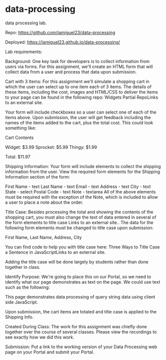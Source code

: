 # data-processing

data processing lab.

Repo:
<https://github.com/jamiguel23/data-processing>

Deployed:
<https://jamiguel23.github.io/data-processing/>

Lab requirements:

Background: One key task for developers is to collect information from users via forms. For this assignment, we'll create an HTML form that will collect data from a user and process that data upon submission.

Cart with 3 Items:  For this assignment we'll simulate a shopping cart in which the user can select up to one item each of 3 items.  The details of these items, including the cost, images and HTML/CSS to deliver the items to your page can be found in the following repo: Widgets Partial RepoLinks to an external site.

Your form will include checkboxes so a user can select one of each of the items above. Upon submission, the user will get feedback including the names of the items added to the cart, plus the total cost.  This could look something like:

Cart Contents

Widget: $3.99
Sprocket: $5.99
Thingy: $1.99

Total: $11.97

Shipping Information: Your form will include elements to collect the shipping information from the user.  View the required form elements for the Shipping Information section of the form:

First Name - text
Last Name - text
Email - text
Address - text
City - text
State - select
Postal Code -  text
Note - textarea
All of the above elements must be required with the exception of the Note, which is included to allow a user to place a note about the order.

Title Case: Besides processing the total and showing the contents of the shopping cart, you must also change the text of data entered in several of the form elements to title case Links to an external site..  The data for the following form elements must be changed to title case upon submission:

First Name, Last Name, Address, City

You can find code to help you with title case here: Three Ways to Title Case a Sentence in JavaScriptLinks to an external site.

Adding the title case will be done largely by students rather than done together in class.

Identify Purpose: We're going to place this on our Portal, so we need to identify what our page demonstrates as text on the page.  We could use text such as the following:

This page demonstrates data processing of query string data using client side JavaScript.

Upon submission, the cart items are totaled and title case is applied to the Shipping Info.

Created During Class: The work for this assignment was chiefly done together over the course of several classes.  Please view the recordings to see exactly how we did this work.

Submission: Put a link to the working version of your Data Processing web page on your Portal and submit your Portal.